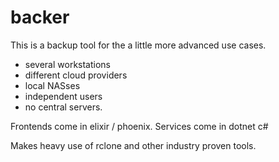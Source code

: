 # backer
This is a backup tool for the a little more advanced use cases.
- several workstations
- different cloud providers
- local NASses
- independent users
- no central servers.

Frontends come in elixir / phoenix.
Services come in dotnet c#

Makes heavy use of rclone and other industry proven tools.
